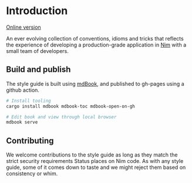 # Introduction

[Online version](https://status-im.github.io/nim-style-guide/)

An ever evolving collection of conventions, idioms and tricks that reflects the experience of developing a production-grade application in [Nim](https://nim-lang.org) with a small team of developers.

## Build and publish

The style guide is built using [mdBook](https://github.com/rust-lang/mdBook), and published to gh-pages using a github action.

```bash
# Install tooling
cargo install mdbook mdbook-toc mdbook-open-on-gh

# Edit book and view through local browser
mdbook serve
```

## Contributing

We welcome contributions to the style guide as long as they match the strict security requirements Status places on Nim code. As with any style guide, some of it comes down to taste and we might reject them based on consistency or whim.
